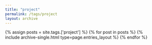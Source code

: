 ```yaml
---
title: "project"
permalink: /tags/project
layout: archive
---
```


{% assign posts = site.tags.['project'] %}
{% for post in posts %} {% include archive-single.html type=page.entries_layout %} {% endfor %}

